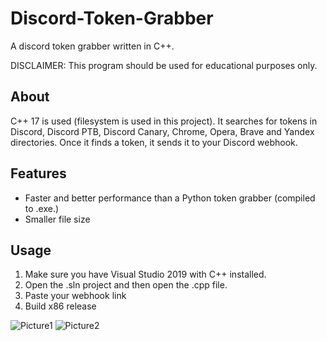 # Discord-Token-Grabber
A discord token grabber written in C++.

DISCLAIMER: 
This program should be used for educational purposes only. 

## About
C++ 17 is used (filesystem is used in this project). It searches for tokens in Discord, Discord PTB, Discord Canary, Chrome, Opera, Brave and Yandex directories. Once
it finds a token, it sends it to your Discord webhook.

## Features
- Faster and better performance than a Python token grabber (compiled to .exe.)
- Smaller file size

## Usage
1. Make sure you have Visual Studio 2019 with C++ installed.
2. Open the .sln project and then open the .cpp file.
3. Paste your webhook link
4. Build x86 release

![Picture1](https://i.ibb.co/WkhMG27/Screenshot-259.png)
![Picture2](https://i.ibb.co/vv0Khm4/Screenshot-258.png)
